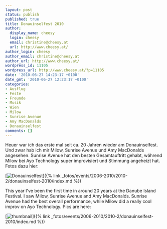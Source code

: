 ```yaml
---
layout: post
status: publish
published: true
title: Donauinselfest 2010
author:
  display_name: cheesy
  login: cheesy
  email: christine@cheesy.at
  url: http://www.cheesy.at/
author_login: cheesy
author_email: christine@cheesy.at
author_url: http://www.cheesy.at/
wordpress_id: 11105
wordpress_url: http://www.cheesy.at/?p=11105
date: '2010-06-27 14:23:17 +0100'
date_gmt: '2010-06-27 12:23:17 +0100'
categories:
- Ausflug
- Feste
- Freunde
- Musik
- Wien
- Milow
- Sunrise Avenue
- Amy MacDonalds
- Donauinselfest
comments: []
---
```

<!--:de-->Heuer war ich das erste mal seit ca. 20 Jahren wieder am Donauinselfest. Und zwar hab ich mir Milow, Sunrise Avenue und Amy MacDonalds angesehen. Sunrise Avenue hat den besten Gesamtauftritt gehabt, während Milow bei Ayo Technology super improvisiert und Stimmung angeheizt hat. Fotos dazu hier:
[![](http://www.cheesy.at/wp-content/uploads/2010/06/donauinselfest-2010/thumbnail.jpg "Donauinselfest")]({% link _fotos/events/2006-2010/2010-2/donauinselfest-2010/index.md %})
<!--:--><!--:en-->This year I've been the first time in around 20 years at the Danube Island Festival. I saw Milow, Sunrise Avenue and Amy MacDonalds. Sunrise Avenue had the best overall performance, while Milow did a really cool improv on Ayo Technology. Pics are here:
[![](http://www.cheesy.at/wp-content/uploads/2010/06/donauinselfest-2010/thumbnail.jpg "thumbnail")]({% link _fotos/events/2006-2010/2010-2/donauinselfest-2010/index.md %})
<!--:-->
